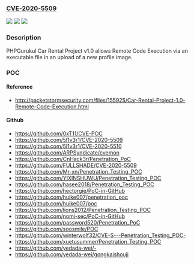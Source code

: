 ### [CVE-2020-5509](https://cve.mitre.org/cgi-bin/cvename.cgi?name=CVE-2020-5509)
![](https://img.shields.io/static/v1?label=Product&message=n%2Fa&color=blue)
![](https://img.shields.io/static/v1?label=Version&message=n%2Fa&color=blue)
![](https://img.shields.io/static/v1?label=Vulnerability&message=n%2Fa&color=brighgreen)

### Description

PHPGurukul Car Rental Project v1.0 allows Remote Code Execution via an executable file in an upload of a new profile image.

### POC

#### Reference
- http://packetstormsecurity.com/files/155925/Car-Rental-Project-1.0-Remote-Code-Execution.html

#### Github
- https://github.com/0xT11/CVE-POC
- https://github.com/5l1v3r1/CVE-2020-5509
- https://github.com/5l1v3r1/CVE-2020-5510
- https://github.com/ARPSyndicate/cvemon
- https://github.com/CnHack3r/Penetration_PoC
- https://github.com/FULLSHADE/CVE-2020-5509
- https://github.com/Mr-xn/Penetration_Testing_POC
- https://github.com/YIXINSHUWU/Penetration_Testing_POC
- https://github.com/hasee2018/Penetration_Testing_POC
- https://github.com/hectorgie/PoC-in-GitHub
- https://github.com/huike007/penetration_poc
- https://github.com/huike007/poc
- https://github.com/lions2012/Penetration_Testing_POC
- https://github.com/nomi-sec/PoC-in-GitHub
- https://github.com/password520/Penetration_PoC
- https://github.com/soosmile/POC
- https://github.com/winterwolf32/CVE-S---Penetration_Testing_POC-
- https://github.com/xuetusummer/Penetration_Testing_POC
- https://github.com/yedada-wei/-
- https://github.com/yedada-wei/gongkaishouji

